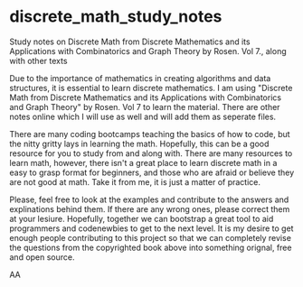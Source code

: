 discrete_math_study_notes
=========================

Study notes on Discrete Math from Discrete Mathematics and its Applications with Combinatorics and Graph Theory by Rosen. Vol 7., along with other texts

Due to the importance of mathematics in creating algorithms and data structures, it is essential to learn discrete mathematics. I am using "Discrete Math from Discrete Mathematics and its Applications with Combinatorics and Graph Theory" by Rosen. Vol 7 to learn the material. There are other notes online which I will use as well and will add them as seperate files. 

There are many coding bootcamps teaching the basics of how to code, but the nitty gritty lays in learning the math.  Hopefully, this can be a good resource for you to study from and along with. There are many resources to learn math, however, there isn't a great place to learn discrete math in a easy to grasp format for beginners, and those who are afraid or believe they are not good at math. Take it from me, it is just a matter of practice.

Please, feel free to look at the examples and contribute to the answers and explinations behind them. If there are any wrong ones, please correct them at your lesiure. Hopefully, together we can bootstrap a great tool to aid programmers and codenewbies to get to the next level. It is my desire to get enough people contributing to this project so that we can completely revise the questions from the copyrighted book above into something orignal, free and open source. 

AA
